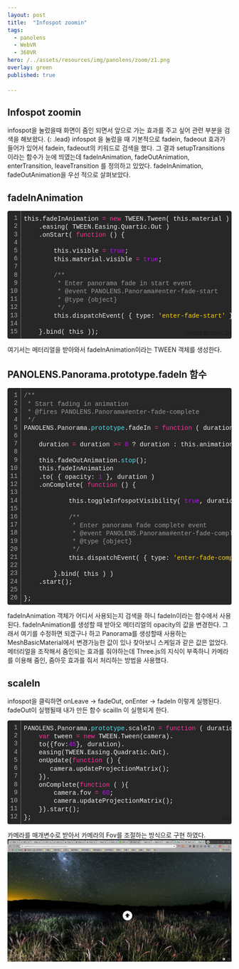 ```yaml
---
layout: post
title:  "Infospot zoomin"
tags:
  - panolens
  - WebVR
  - 360VR
hero: /../assets/resources/img/panolens/zoom/z1.png
overlay: green
published: true

---
```

## Infospot zoomin
infospot을 눌렀을때 화면이 줌인 되면서 앞으로 가는 효과를 주고 싶어 관련 부분을 검색을 해보왔다.
{: .lead}
infospot 을 눌렀을 때 기본적으로 fadein, fadeout 효과가 들어가 있어서 fadein, fadeout의 키워드로 검색을 했다. 그 결과 setupTransitions 이라는 함수가 눈에 띄였는데 fadeInAnimation, fadeOutAnimation, enterTransition, leaveTransition 를 정의하고 있었다. fadeInAnimation, fadeOutAnimation을 우선 적으로 살펴보았다.

## fadeInAnimation
<div class="colorscripter-code" style="color:#f0f0f0;font-family:Consolas, 'Liberation Mono', Menlo, Courier, monospace !important; position:relative !important;overflow:auto"><table class="colorscripter-code-table" style="margin:0;padding:0;border:none;background-color:#272727;border-radius:4px;" cellspacing="0" cellpadding="0"><tr><td style="padding:6px;border-right:2px solid #4f4f4f"><div style="margin:0;padding:0;word-break:normal;text-align:right;color:#aaa;font-family:Consolas, 'Liberation Mono', Menlo, Courier, monospace !important;line-height:130%"><div style="line-height:130%">1</div><div style="line-height:130%">2</div><div style="line-height:130%">3</div><div style="line-height:130%">4</div><div style="line-height:130%">5</div><div style="line-height:130%">6</div><div style="line-height:130%">7</div><div style="line-height:130%">8</div><div style="line-height:130%">9</div><div style="line-height:130%">10</div><div style="line-height:130%">11</div><div style="line-height:130%">12</div><div style="line-height:130%">13</div><div style="line-height:130%">14</div><div style="line-height:130%">15</div></div></td><td style="padding:6px 0;text-align:left"><div style="margin:0;padding:0;color:#f0f0f0;font-family:Consolas, 'Liberation Mono', Menlo, Courier, monospace !important;line-height:130%"><div style="padding:0 6px; white-space:pre; line-height:130%">this.fadeInAnimation&nbsp;<span style="color:#0086b3"></span><span style="color:#ff3399">=</span>&nbsp;<span style="color:#ff3399">new</span>&nbsp;TWEEN.Tween(&nbsp;this.material&nbsp;)</div><div style="padding:0 6px; white-space:pre; line-height:130%">&nbsp;&nbsp;&nbsp;&nbsp;.easing(&nbsp;TWEEN.Easing.Quartic.Out&nbsp;)</div><div style="padding:0 6px; white-space:pre; line-height:130%">&nbsp;&nbsp;&nbsp;&nbsp;.onStart(&nbsp;<span style="color:#ff3399">function</span>&nbsp;()&nbsp;{</div><div style="padding:0 6px; white-space:pre; line-height:130%">&nbsp;</div><div style="padding:0 6px; white-space:pre; line-height:130%">&nbsp;&nbsp;&nbsp;&nbsp;&nbsp;&nbsp;&nbsp;&nbsp;this.visible&nbsp;<span style="color:#0086b3"></span><span style="color:#ff3399">=</span>&nbsp;<span style="color:#c10aff">true</span>;</div><div style="padding:0 6px; white-space:pre; line-height:130%">&nbsp;&nbsp;&nbsp;&nbsp;&nbsp;&nbsp;&nbsp;&nbsp;this.material.visible&nbsp;<span style="color:#0086b3"></span><span style="color:#ff3399">=</span>&nbsp;<span style="color:#c10aff">true</span>;</div><div style="padding:0 6px; white-space:pre; line-height:130%">&nbsp;</div><div style="padding:0 6px; white-space:pre; line-height:130%">&nbsp;&nbsp;&nbsp;&nbsp;&nbsp;&nbsp;&nbsp;&nbsp;<span style="color:#999999">/**</span></div><div style="padding:0 6px; white-space:pre; line-height:130%"><span style="color:#999999">&nbsp;&nbsp;&nbsp;&nbsp;&nbsp;&nbsp;&nbsp;&nbsp;&nbsp;*&nbsp;Enter&nbsp;panorama&nbsp;fade&nbsp;in&nbsp;start&nbsp;event</span></div><div style="padding:0 6px; white-space:pre; line-height:130%"><span style="color:#999999">&nbsp;&nbsp;&nbsp;&nbsp;&nbsp;&nbsp;&nbsp;&nbsp;&nbsp;*&nbsp;@event&nbsp;PANOLENS.Panorama#enter-fade-start</span></div><div style="padding:0 6px; white-space:pre; line-height:130%"><span style="color:#999999">&nbsp;&nbsp;&nbsp;&nbsp;&nbsp;&nbsp;&nbsp;&nbsp;&nbsp;*&nbsp;@type&nbsp;{object}&nbsp;</span></div><div style="padding:0 6px; white-space:pre; line-height:130%"><span style="color:#999999">&nbsp;&nbsp;&nbsp;&nbsp;&nbsp;&nbsp;&nbsp;&nbsp;&nbsp;*/</span></div><div style="padding:0 6px; white-space:pre; line-height:130%">&nbsp;&nbsp;&nbsp;&nbsp;&nbsp;&nbsp;&nbsp;&nbsp;this.dispatchEvent(&nbsp;{&nbsp;type:&nbsp;<span style="color:#ffd500">'enter-fade-start'</span>&nbsp;}&nbsp;);</div><div style="padding:0 6px; white-space:pre; line-height:130%">&nbsp;</div><div style="padding:0 6px; white-space:pre; line-height:130%">&nbsp;&nbsp;&nbsp;&nbsp;}.bind(&nbsp;this&nbsp;));</div></div><div style="text-align:right;margin-top:-13px;margin-right:5px;font-size:9px;font-style:italic"><a href="http://colorscripter.com/info#e" target="_blank" style="color:#4f4f4ftext-decoration:none">Colored by Color Scripter</a></div></td><td style="vertical-align:bottom;padding:0 2px 4px 0"><a href="http://colorscripter.com/info#e" target="_blank" style="text-decoration:none;color:white"><span style="font-size:9px;word-break:normal;background-color:#4f4f4f;color:white;border-radius:10px;padding:1px">cs</span></a></td></tr></table></div>

여기서는 메터리얼을 받아와서 fadeInAnimation이라는 TWEEN 객체를 생성한다. 

## PANOLENS.Panorama.prototype.fadeIn 함수

<div class="colorscripter-code" style="color:#f0f0f0;font-family:Consolas, 'Liberation Mono', Menlo, Courier, monospace !important; position:relative !important;overflow:auto"><table class="colorscripter-code-table" style="margin:0;padding:0;border:none;background-color:#272727;border-radius:4px;" cellspacing="0" cellpadding="0"><tr><td style="padding:6px;border-right:2px solid #4f4f4f"><div style="margin:0;padding:0;word-break:normal;text-align:right;color:#aaa;font-family:Consolas, 'Liberation Mono', Menlo, Courier, monospace !important;line-height:130%"><div style="line-height:130%">1</div><div style="line-height:130%">2</div><div style="line-height:130%">3</div><div style="line-height:130%">4</div><div style="line-height:130%">5</div><div style="line-height:130%">6</div><div style="line-height:130%">7</div><div style="line-height:130%">8</div><div style="line-height:130%">9</div><div style="line-height:130%">10</div><div style="line-height:130%">11</div><div style="line-height:130%">12</div><div style="line-height:130%">13</div><div style="line-height:130%">14</div><div style="line-height:130%">15</div><div style="line-height:130%">16</div><div style="line-height:130%">17</div><div style="line-height:130%">18</div><div style="line-height:130%">19</div><div style="line-height:130%">20</div><div style="line-height:130%">21</div><div style="line-height:130%">22</div><div style="line-height:130%">23</div><div style="line-height:130%">24</div><div style="line-height:130%">25</div><div style="line-height:130%">26</div></div></td><td style="padding:6px 0;text-align:left"><div style="margin:0;padding:0;color:#f0f0f0;font-family:Consolas, 'Liberation Mono', Menlo, Courier, monospace !important;line-height:130%"><div style="padding:0 6px; white-space:pre; line-height:130%"><span style="color:#999999">/**</span></div><div style="padding:0 6px; white-space:pre; line-height:130%"><span style="color:#999999">&nbsp;*&nbsp;Start&nbsp;fading&nbsp;in&nbsp;animation</span></div><div style="padding:0 6px; white-space:pre; line-height:130%"><span style="color:#999999">&nbsp;*&nbsp;@fires&nbsp;PANOLENS.Panorama#enter-fade-complete</span></div><div style="padding:0 6px; white-space:pre; line-height:130%"><span style="color:#999999">&nbsp;*/</span></div><div style="padding:0 6px; white-space:pre; line-height:130%">PANOLENS.Panorama.<span style="color:#4be6fa">prototype</span>.fadeIn&nbsp;<span style="color:#0086b3"></span><span style="color:#ff3399">=</span>&nbsp;<span style="color:#ff3399">function</span>&nbsp;(&nbsp;duration&nbsp;)&nbsp;{</div><div style="padding:0 6px; white-space:pre; line-height:130%">&nbsp;</div><div style="padding:0 6px; white-space:pre; line-height:130%">&nbsp;&nbsp;&nbsp;&nbsp;duration&nbsp;<span style="color:#0086b3"></span><span style="color:#ff3399">=</span>&nbsp;duration&nbsp;<span style="color:#0086b3"></span><span style="color:#ff3399">&gt;</span><span style="color:#0086b3"></span><span style="color:#ff3399">=</span>&nbsp;<span style="color:#c10aff">0</span>&nbsp;?&nbsp;duration&nbsp;:&nbsp;this.animationDuration;</div><div style="padding:0 6px; white-space:pre; line-height:130%">&nbsp;&nbsp;&nbsp;&nbsp;</div><div style="padding:0 6px; white-space:pre; line-height:130%">&nbsp;&nbsp;&nbsp;&nbsp;this.fadeOutAnimation.<span style="color:#4be6fa">stop</span>();</div><div style="padding:0 6px; white-space:pre; line-height:130%">&nbsp;&nbsp;&nbsp;&nbsp;this.fadeInAnimation</div><div style="padding:0 6px; white-space:pre; line-height:130%">&nbsp;&nbsp;&nbsp;&nbsp;.to(&nbsp;{&nbsp;opacity:&nbsp;<span style="color:#c10aff">1</span>&nbsp;},&nbsp;duration&nbsp;)</div><div style="padding:0 6px; white-space:pre; line-height:130%">&nbsp;&nbsp;&nbsp;&nbsp;.onComplete(&nbsp;<span style="color:#ff3399">function</span>&nbsp;()&nbsp;{</div><div style="padding:0 6px; white-space:pre; line-height:130%">&nbsp;</div><div style="padding:0 6px; white-space:pre; line-height:130%">&nbsp;&nbsp;&nbsp;&nbsp;&nbsp;&nbsp;&nbsp;&nbsp;&nbsp;&nbsp;&nbsp;&nbsp;this.toggleInfospotVisibility(&nbsp;<span style="color:#c10aff">true</span>,&nbsp;duration&nbsp;<span style="color:#0086b3"></span><span style="color:#ff3399">/</span>&nbsp;<span style="color:#c10aff">2</span>&nbsp;);</div><div style="padding:0 6px; white-space:pre; line-height:130%">&nbsp;</div><div style="padding:0 6px; white-space:pre; line-height:130%">&nbsp;&nbsp;&nbsp;&nbsp;&nbsp;&nbsp;&nbsp;&nbsp;&nbsp;&nbsp;&nbsp;&nbsp;<span style="color:#999999">/**</span></div><div style="padding:0 6px; white-space:pre; line-height:130%"><span style="color:#999999">&nbsp;&nbsp;&nbsp;&nbsp;&nbsp;&nbsp;&nbsp;&nbsp;&nbsp;&nbsp;&nbsp;&nbsp;&nbsp;*&nbsp;Enter&nbsp;panorama&nbsp;fade&nbsp;complete&nbsp;event</span></div><div style="padding:0 6px; white-space:pre; line-height:130%"><span style="color:#999999">&nbsp;&nbsp;&nbsp;&nbsp;&nbsp;&nbsp;&nbsp;&nbsp;&nbsp;&nbsp;&nbsp;&nbsp;&nbsp;*&nbsp;@event&nbsp;PANOLENS.Panorama#enter-fade-complete</span></div><div style="padding:0 6px; white-space:pre; line-height:130%"><span style="color:#999999">&nbsp;&nbsp;&nbsp;&nbsp;&nbsp;&nbsp;&nbsp;&nbsp;&nbsp;&nbsp;&nbsp;&nbsp;&nbsp;*&nbsp;@type&nbsp;{object}&nbsp;</span></div><div style="padding:0 6px; white-space:pre; line-height:130%"><span style="color:#999999">&nbsp;&nbsp;&nbsp;&nbsp;&nbsp;&nbsp;&nbsp;&nbsp;&nbsp;&nbsp;&nbsp;&nbsp;&nbsp;*/</span></div><div style="padding:0 6px; white-space:pre; line-height:130%">&nbsp;&nbsp;&nbsp;&nbsp;&nbsp;&nbsp;&nbsp;&nbsp;&nbsp;&nbsp;&nbsp;&nbsp;this.dispatchEvent(&nbsp;{&nbsp;type:&nbsp;<span style="color:#ffd500">'enter-fade-complete'</span>&nbsp;}&nbsp;);&nbsp;&nbsp;&nbsp;&nbsp;&nbsp;&nbsp;&nbsp;&nbsp;&nbsp;&nbsp;&nbsp;&nbsp;</div><div style="padding:0 6px; white-space:pre; line-height:130%">&nbsp;</div><div style="padding:0 6px; white-space:pre; line-height:130%">&nbsp;&nbsp;&nbsp;&nbsp;&nbsp;&nbsp;&nbsp;&nbsp;}.bind(&nbsp;this&nbsp;)&nbsp;)</div><div style="padding:0 6px; white-space:pre; line-height:130%">&nbsp;&nbsp;&nbsp;&nbsp;.start();</div><div style="padding:0 6px; white-space:pre; line-height:130%">&nbsp;</div><div style="padding:0 6px; white-space:pre; line-height:130%">};</div></div><div style="text-align:right;margin-top:-13px;margin-right:5px;font-size:9px;font-style:italic"><a href="http://colorscripter.com/info#e" target="_blank" style="color:#4f4f4ftext-decoration:none">Colored by Color Scripter</a></div></td><td style="vertical-align:bottom;padding:0 2px 4px 0"><a href="http://colorscripter.com/info#e" target="_blank" style="text-decoration:none;color:white"><span style="font-size:9px;word-break:normal;background-color:#4f4f4f;color:white;border-radius:10px;padding:1px">cs</span></a></td></tr></table></div>

fadeInAnimation 객체가 어디서 사용되는지 검색을 하니 fadeIn이라는 함수에서 사용된다. fadeInAnimation를 생성할 때 받아오 메터리얼의 opacity의 값을 변경한다. 그래서 여기를 수정하면 되겠구나 하고 Panorama를 생성할때 사용하는 
MeshBasicMaterial에서 변경가능한 값이 있나 찾아보니 스케일과 같은 값은 없었다. 
메터리얼을 조작해서 줌인되는 효과를 줘야하는데 Three.js의 지식이 부족하니 카메라를 이용해 줌인, 줌아웃 효과를 줘서 처리하는 방법을 사용했다. 

## scaleIn
infospot을 클릭하면 onLeave → fadeOut, onEnter → fadeIn 이렇게 실행된다.
fadeOut이 실행될때 내가 만든 함수 scailIn 이 실행되게 한다. 
<div class="colorscripter-code" style="color:#f0f0f0;font-family:Consolas, 'Liberation Mono', Menlo, Courier, monospace !important; position:relative !important;overflow:auto"><table class="colorscripter-code-table" style="margin:0;padding:0;border:none;background-color:#272727;border-radius:4px;" cellspacing="0" cellpadding="0"><tr><td style="padding:6px;border-right:2px solid #4f4f4f"><div style="margin:0;padding:0;word-break:normal;text-align:right;color:#aaa;font-family:Consolas, 'Liberation Mono', Menlo, Courier, monospace !important;line-height:130%"><div style="line-height:130%">1</div><div style="line-height:130%">2</div><div style="line-height:130%">3</div><div style="line-height:130%">4</div><div style="line-height:130%">5</div><div style="line-height:130%">6</div><div style="line-height:130%">7</div><div style="line-height:130%">8</div><div style="line-height:130%">9</div><div style="line-height:130%">10</div><div style="line-height:130%">11</div><div style="line-height:130%">12</div></div></td><td style="padding:6px 0;text-align:left"><div style="margin:0;padding:0;color:#f0f0f0;font-family:Consolas, 'Liberation Mono', Menlo, Courier, monospace !important;line-height:130%"><div style="padding:0 6px; white-space:pre; line-height:130%">PANOLENS.Panorama.<span style="color:#4be6fa">prototype</span>.scaleIn&nbsp;<span style="color:#0086b3"></span><span style="color:#ff3399">=</span>&nbsp;<span style="color:#ff3399">function</span>&nbsp;(&nbsp;duration,&nbsp;camera&nbsp;)&nbsp;{</div><div style="padding:0 6px; white-space:pre; line-height:130%">&nbsp;&nbsp;&nbsp;&nbsp;<span style="color:#ff3399">var</span>&nbsp;tween&nbsp;<span style="color:#0086b3"></span><span style="color:#ff3399">=</span>&nbsp;<span style="color:#ff3399">new</span>&nbsp;TWEEN.Tween(camera).</div><div style="padding:0 6px; white-space:pre; line-height:130%">&nbsp;&nbsp;&nbsp;&nbsp;to({fov:<span style="color:#c10aff">45</span>},&nbsp;duration).</div><div style="padding:0 6px; white-space:pre; line-height:130%">&nbsp;&nbsp;&nbsp;&nbsp;easing(TWEEN.Easing.Quadratic.Out).</div><div style="padding:0 6px; white-space:pre; line-height:130%">&nbsp;&nbsp;&nbsp;&nbsp;onUpdate(<span style="color:#ff3399">function</span>&nbsp;()&nbsp;{</div><div style="padding:0 6px; white-space:pre; line-height:130%">&nbsp;&nbsp;&nbsp;&nbsp;&nbsp;&nbsp;&nbsp;camera.updateProjectionMatrix();</div><div style="padding:0 6px; white-space:pre; line-height:130%">&nbsp;&nbsp;&nbsp;&nbsp;}).</div><div style="padding:0 6px; white-space:pre; line-height:130%">&nbsp;&nbsp;&nbsp;&nbsp;onComplete(<span style="color:#ff3399">function</span>&nbsp;(&nbsp;){</div><div style="padding:0 6px; white-space:pre; line-height:130%">&nbsp;&nbsp;&nbsp;&nbsp;&nbsp;&nbsp;&nbsp;&nbsp;camera.fov&nbsp;<span style="color:#0086b3"></span><span style="color:#ff3399">=</span>&nbsp;<span style="color:#c10aff">60</span>;&nbsp;</div><div style="padding:0 6px; white-space:pre; line-height:130%">&nbsp;&nbsp;&nbsp;&nbsp;&nbsp;&nbsp;&nbsp;&nbsp;camera.updateProjectionMatrix();</div><div style="padding:0 6px; white-space:pre; line-height:130%">&nbsp;&nbsp;&nbsp;&nbsp;}).start();</div><div style="padding:0 6px; white-space:pre; line-height:130%">};</div></div><div style="text-align:right;margin-top:-13px;margin-right:5px;font-size:9px;font-style:italic"><a href="http://colorscripter.com/info#e" target="_blank" style="color:#4f4f4ftext-decoration:none">Colored by Color Scripter</a></div></td><td style="vertical-align:bottom;padding:0 2px 4px 0"><a href="http://colorscripter.com/info#e" target="_blank" style="text-decoration:none;color:white"><span style="font-size:9px;word-break:normal;background-color:#4f4f4f;color:white;border-radius:10px;padding:1px">cs</span></a></td></tr></table></div>

카메라를 매개변수로 받아서 카메라의 Fov를 조절하는 방식으로 구현 하였다.
<img src='/../assets/resources/img/panolens/zoom/z1.gif' alt='z1'>